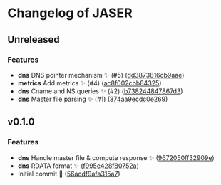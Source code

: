 # Changelog of JASER

## Unreleased

### Features

- **dns** DNS pointer mechanism ✨ (#5) ([dd3873816cb9aae](https://github.com/dederobert/JASER/commit/dd3873816cb9aae))
- **metrics** Add metrics ✨ (#4) ([ac8f002cbb84325](https://github.com/dederobert/JASER/commit/ac8f002cbb84325))
- **dns** Cname and NS queries ✨ (#2) ([b738244847867d3](https://github.com/dederobert/JASER/commit/b738244847867d3))
- **dns** Master file parsing ✨ (#1) ([874aa9ecdc0e269](https://github.com/dederobert/JASER/commit/874aa9ecdc0e269))

## v0.1.0

### Features

- **dns** Handle master file & compute response ✨ ([9672050ff32909e](https://github.com/dederobert/JASER/commit/9672050ff32909e))
- **dns** RDATA format ✨ ([f995e428f80752a](https://github.com/dederobert/JASER/commit/f995e428f80752a))
- Initial commit 🎉 ([56acdf9afa315a7](https://github.com/dederobert/JASER/commit/56acdf9afa315a7))
